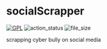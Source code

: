 # socialScrapper
[![GPL](https://img.shields.io/github/license/slowy07/socialScrapper?style=for-the-badge)](LICENSE)
![action_status](https://img.shields.io/github/workflow/status/slowy07/socialScrapper/Python%20application?logo=github&style=for-the-badge)
![file_size](https://img.shields.io/github/languages/code-size/slowy07/socialScrapper?color=green&style=for-the-badge)

scrapping cyber bully on social media
